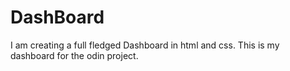 # DashBoard
I am creating a full fledged Dashboard in html and css.
This is my dashboard for the odin project.
